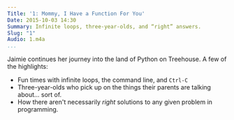 ```yaml
---
Title: '1: Mommy, I Have a Function For You'
Date: 2015-10-03 14:30
Summary: Infinite loops, three-year-olds, and “right” answers.
Slug: "1"
Audio: 1.m4a
...
```


Jaimie continues her journey into the land of Python on Treehouse. A few of the
highlights:

  - Fun times with infinite loops, the command line, and `Ctrl-C`
  - Three-year-olds who pick up on the things their parents are talking
    about... sort of.
  - How there aren't necessarily *right* solutions to any given problem in
    programming.
